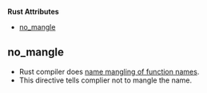 **Rust Attributes**
- [no_mangle](#nm)

<a name=nm></a>
## no_mangle
- Rust compiler does [name mangling of function names](/Languages/Programming_Languages/c++/#nm).
- This directive tells complier not to mangle the name.
